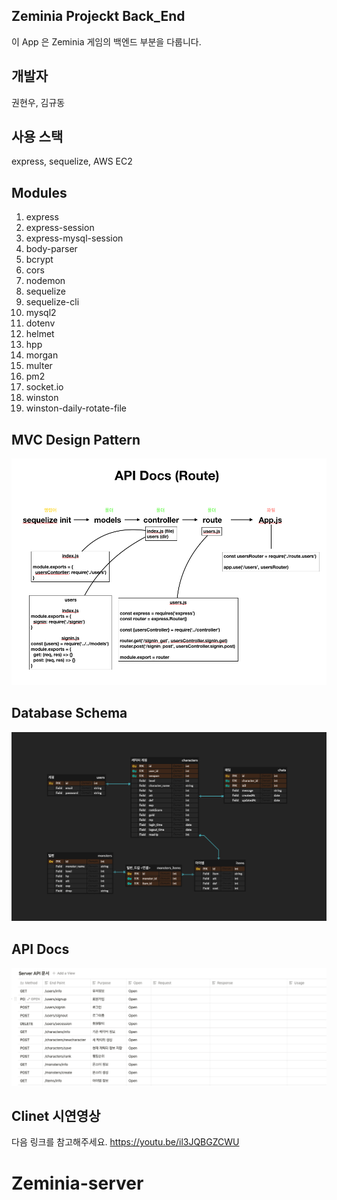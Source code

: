## Zeminia Projeckt Back_End

이 App 은 Zeminia 게임의 백엔드 부분을 다룹니다.

## 개발자

권현우, 김규동

## 사용 스택

express, sequelize, AWS EC2

## Modules

1. express
2. express-session
3. express-mysql-session
4. body-parser
5. bcrypt
6. cors
7. nodemon
8. sequelize
9. sequelize-cli
10. mysql2
11. dotenv
12. helmet
13. hpp
14. morgan
15. multer
16. pm2
17. socket.io
18. winston
19. winston-daily-rotate-file

## MVC Design Pattern

![mvcPattern](./images/mvcPattern.png)

## Database Schema

![mysqlSchema](./images/mysqlSchema.png)

## API Docs

![apiDocs](./images/apiDocs.png)

## Clinet 시연영상

다음 링크를 참고해주세요.
https://youtu.be/il3JQBGZCWU
# Zeminia-server
